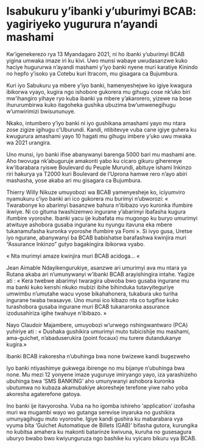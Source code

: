 # Isabukuru y’ibanki y’uburimyi BCAB: yagiriyeko yugurura n’ayandi mashami

Kw’igenekerezo rya 13 Myandagaro 2021, ni ho ibanki y’uburimyi BCAB yigina umwaka imaze iri ku kivi. Uwo munsi wabaye uwudasanzwe kuko haciye hugururwa n’ayandi mashami y’iyo banki nyene muri karatiye Kinindo no hepfo y’isoko ya Cotebu kuri Itracom, mu gisagara ca Bujumbura.

Kuri iyo Sabukuru ya mbere y’iyo banki, hamenyeshejwe ko igiye kwagura ibikorwa vyayo, kugira ngo ishobore gukorera mu gihugu cose nk’uko biri mw’ihangiro yihaye ryo kuba ibanki ya mbere y’akarorero, yizewe na bose ihururumbirwa kuko itagoheka gushika ubuzima bw’umwenegihugu w’umwirimizi bwisununuye.

Nkako, intumbero y’iyo banki ni iyo gushikana amashami yayo mu ntara zose zigize igihugu c’Uburundi. Kandi, ntibitevye vuba cane igiye guhera ku kwugurura amashami yayo 10 hagati mu gihugu imbere y’uko uwu mwaka wa 2021 urangira.

Uno munsi, iyo banki ifise abanywanyi barenga 5000 bari mu mashami ane. Aho twovuga nk’abuguruje amakonti yabo ku cicaro gikuru giherereye kw’ibarabara ryiswe Boulevard du Peuple Murundi, abituye ishami Inkinzo riri hakurya ya T2000 kuri Boulevard de l’Uprona hamwe rero n’ayo abiri mashasha, yose akaba ari mu gisagara ca Bujumbura.

Thierry Willy Nikuze umuyobozi wa BCAB yamenyesheje ko, iciyumviro nyamukuru c’iyo banki ari ico gukorera mu burimyi n’ubworozi: « Twarabonye ko abarimyi basanzwe bahura n’ibibazo vyo kuronka ifumbire ikwiye. Ni co gituma twashizemwo ingurane y’abarimyi ibafasha kugura ifumbire vyoroshe. Ibanki yacu ije kubafata mu mugongo ku buryo umurimyi atwituye ashobora gusaba ingurane ku nyungu itavuna eka mbere tukanamufasha kuronka vyoroshe ifumbire ya Fomi ». Si ivyo gusa, Uretse iyo ngurane, abanywanyi ba BCAB babishatse barafashwa kwinjira muri “Assurance Inkinzo” gutyo bagakingira ibikorwa vyabo.

« Nta murimyi amaze kwinjira muri BCAB acidoga… «

Jean Aimable Ndayikengurukiye, asanzwe ari umurimyi ava mu ntara ya Rutana akaba ari n’umunywanyi w’ibanki BCAB arayishingira intahe. Yagize ati : « Kera twebwe abarimyi twaragira ubwoba bwo gusaba ingurane mu ma banki kuko kenshi nkuko mubizi ibihe bihinduka tutavyiteguriye umwimbu n’umutahe wacu vyose bikahahonera, tukabura uko turiha ingurane twaba twasavye. Uno munsi ico kibazo nta co tugifise kuko turashobora gusaba ingurane muri BCAB tukanaronka assurance izodusahiriza igihe twahuye n’ibibazo. »

Nayo Claudoir Majambere, umuyobozi w’urwego nshingwantwaro (PCA) yuhiriye ati : « Dushaka gushikira umurimyi muto tubicishije mu mashami, ama-guichet, n’abaduserukira (point focaux) mu turere dutandukanye kugira.»

Ibanki BCAB irakoresha n’ubuhinga bwa none bwizewe kandi bugezweho

Iyo banki ntiyashimye gukwega ibirenge no mu bijanye n’ubuhinga bwa none. Mu mezi 12 yonyene imaze yuguruye imiryango yayo, iza yarashizeho ubuhinga bwa ‘SMS BANKING’ aho umunywanyi ashobora kuronka ubutumwa no kubaza akamubakiye akoresheje terefone yiwe naho yoba akoresha agaterefone gatoya.

Ino banki ije itavyorosha. Vuba na ho igomba ishireho ‘application’ izofasha muri wa mugambi wayo wo gutanga serevise inyaruka no gushikira umunyagihugu muto vyoroshe. Igiye kandi gushira ku mabarabara vya vyuma bita ‘Guichet Automatique de Billets (GAB)’ bifasha gutora, kurungika no kubitsa amahera ku makonti batarinze kwivuna, kuruha no gusesagura uburyo bwabo bwo kwiyunguruza ngo bashike ku vyicaro bikuru vya BCAB.